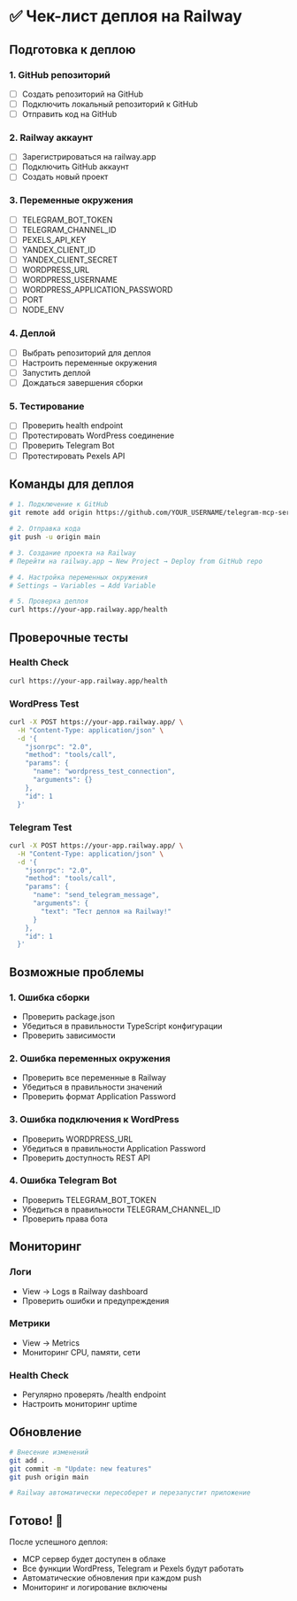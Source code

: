 # ✅ Чек-лист деплоя на Railway

## Подготовка к деплою

### 1. GitHub репозиторий
- [ ] Создать репозиторий на GitHub
- [ ] Подключить локальный репозиторий к GitHub
- [ ] Отправить код на GitHub

### 2. Railway аккаунт
- [ ] Зарегистрироваться на railway.app
- [ ] Подключить GitHub аккаунт
- [ ] Создать новый проект

### 3. Переменные окружения
- [ ] TELEGRAM_BOT_TOKEN
- [ ] TELEGRAM_CHANNEL_ID
- [ ] PEXELS_API_KEY
- [ ] YANDEX_CLIENT_ID
- [ ] YANDEX_CLIENT_SECRET
- [ ] WORDPRESS_URL
- [ ] WORDPRESS_USERNAME
- [ ] WORDPRESS_APPLICATION_PASSWORD
- [ ] PORT
- [ ] NODE_ENV

### 4. Деплой
- [ ] Выбрать репозиторий для деплоя
- [ ] Настроить переменные окружения
- [ ] Запустить деплой
- [ ] Дождаться завершения сборки

### 5. Тестирование
- [ ] Проверить health endpoint
- [ ] Протестировать WordPress соединение
- [ ] Проверить Telegram Bot
- [ ] Протестировать Pexels API

## Команды для деплоя

```bash
# 1. Подключение к GitHub
git remote add origin https://github.com/YOUR_USERNAME/telegram-mcp-server.git

# 2. Отправка кода
git push -u origin main

# 3. Создание проекта на Railway
# Перейти на railway.app → New Project → Deploy from GitHub repo

# 4. Настройка переменных окружения
# Settings → Variables → Add Variable

# 5. Проверка деплоя
curl https://your-app.railway.app/health
```

## Проверочные тесты

### Health Check
```bash
curl https://your-app.railway.app/health
```

### WordPress Test
```bash
curl -X POST https://your-app.railway.app/ \
  -H "Content-Type: application/json" \
  -d '{
    "jsonrpc": "2.0",
    "method": "tools/call",
    "params": {
      "name": "wordpress_test_connection",
      "arguments": {}
    },
    "id": 1
  }'
```

### Telegram Test
```bash
curl -X POST https://your-app.railway.app/ \
  -H "Content-Type: application/json" \
  -d '{
    "jsonrpc": "2.0",
    "method": "tools/call",
    "params": {
      "name": "send_telegram_message",
      "arguments": {
        "text": "Тест деплоя на Railway!"
      }
    },
    "id": 1
  }'
```

## Возможные проблемы

### 1. Ошибка сборки
- Проверить package.json
- Убедиться в правильности TypeScript конфигурации
- Проверить зависимости

### 2. Ошибка переменных окружения
- Проверить все переменные в Railway
- Убедиться в правильности значений
- Проверить формат Application Password

### 3. Ошибка подключения к WordPress
- Проверить WORDPRESS_URL
- Убедиться в правильности Application Password
- Проверить доступность REST API

### 4. Ошибка Telegram Bot
- Проверить TELEGRAM_BOT_TOKEN
- Убедиться в правильности TELEGRAM_CHANNEL_ID
- Проверить права бота

## Мониторинг

### Логи
- View → Logs в Railway dashboard
- Проверить ошибки и предупреждения

### Метрики
- View → Metrics
- Мониторинг CPU, памяти, сети

### Health Check
- Регулярно проверять /health endpoint
- Настроить мониторинг uptime

## Обновление

```bash
# Внесение изменений
git add .
git commit -m "Update: new features"
git push origin main

# Railway автоматически пересоберет и перезапустит приложение
```

## Готово! 🎉

После успешного деплоя:
- MCP сервер будет доступен в облаке
- Все функции WordPress, Telegram и Pexels будут работать
- Автоматические обновления при каждом push
- Мониторинг и логирование включены
